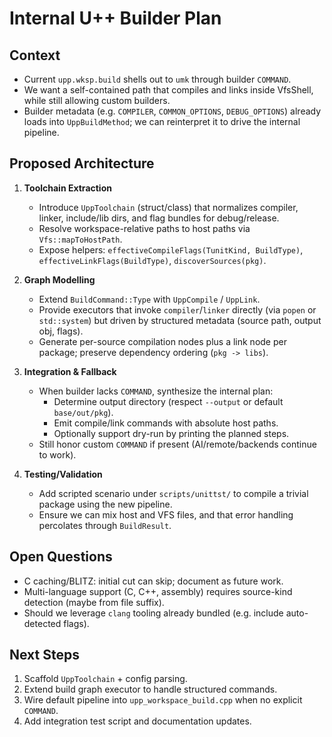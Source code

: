 # Internal U++ Builder Plan

## Context
- Current `upp.wksp.build` shells out to `umk` through builder `COMMAND`.
- We want a self-contained path that compiles and links inside VfsShell, while still allowing custom builders.
- Builder metadata (e.g. `COMPILER`, `COMMON_OPTIONS`, `DEBUG_OPTIONS`) already loads into `UppBuildMethod`; we can reinterpret it to drive the internal pipeline.

## Proposed Architecture
1. **Toolchain Extraction**
   - Introduce `UppToolchain` (struct/class) that normalizes compiler, linker, include/lib dirs, and flag bundles for debug/release.
   - Resolve workspace-relative paths to host paths via `Vfs::mapToHostPath`.
   - Expose helpers: `effectiveCompileFlags(TunitKind, BuildType)`, `effectiveLinkFlags(BuildType)`, `discoverSources(pkg)`.

2. **Graph Modelling**
   - Extend `BuildCommand::Type` with `UppCompile` / `UppLink`.
   - Provide executors that invoke `compiler`/`linker` directly (via `popen` or `std::system`) but driven by structured metadata (source path, output obj, flags).
   - Generate per-source compilation nodes plus a link node per package; preserve dependency ordering (`pkg -> libs`).

3. **Integration & Fallback**
   - When builder lacks `COMMAND`, synthesize the internal plan:
     - Determine output directory (respect `--output` or default `base/out/pkg`).
     - Emit compile/link commands with absolute host paths.
     - Optionally support dry-run by printing the planned steps.
   - Still honor custom `COMMAND` if present (AI/remote/backends continue to work).

4. **Testing/Validation**
   - Add scripted scenario under `scripts/unittst/` to compile a trivial package using the new pipeline.
   - Ensure we can mix host and VFS files, and that error handling percolates through `BuildResult`.

## Open Questions
- C caching/BLITZ: initial cut can skip; document as future work.
- Multi-language support (C, C++, assembly) requires source-kind detection (maybe from file suffix).
- Should we leverage `clang` tooling already bundled (e.g. include auto-detected flags).

## Next Steps
1. Scaffold `UppToolchain` + config parsing.
2. Extend build graph executor to handle structured commands.
3. Wire default pipeline into `upp_workspace_build.cpp` when no explicit `COMMAND`.
4. Add integration test script and documentation updates.

